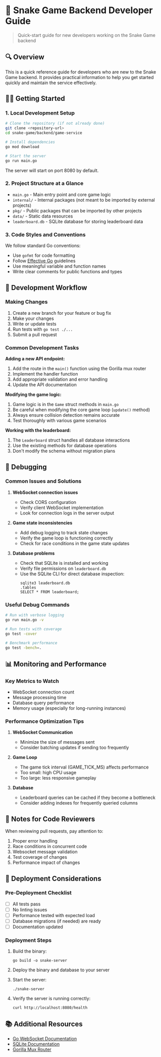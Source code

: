 # 🚀 Snake Game Backend Developer Guide

> Quick-start guide for new developers working on the Snake Game backend

## 🔍 Overview

This is a quick reference guide for developers who are new to the Snake Game backend. It provides practical information to help you get started quickly and maintain the service effectively.

## 👨‍💻 Getting Started

### 1. Local Development Setup

```bash
# Clone the repository (if not already done)
git clone <repository-url>
cd snake-game/backend/game-service

# Install dependencies
go mod download

# Start the server
go run main.go
```

The server will start on port 8080 by default.

### 2. Project Structure at a Glance

- `main.go` - Main entry point and core game logic
- `internal/` - Internal packages (not meant to be imported by external projects)
- `pkg/` - Public packages that can be imported by other projects
- `data/` - Static data resources
- `leaderboard.db` - SQLite database for storing leaderboard data

### 3. Code Styles and Conventions

We follow standard Go conventions:

- Use `gofmt` for code formatting
- Follow [Effective Go](https://golang.org/doc/effective_go) guidelines
- Use meaningful variable and function names
- Write clear comments for public functions and types

## 🧪 Development Workflow

### Making Changes

1. Create a new branch for your feature or bug fix
2. Make your changes
3. Write or update tests
4. Run tests with `go test ./...`
5. Submit a pull request

### Common Development Tasks

**Adding a new API endpoint:**

1. Add the route in the `main()` function using the Gorilla mux router
2. Implement the handler function
3. Add appropriate validation and error handling
4. Update the API documentation

**Modifying the game logic:**

1. Game logic is in the `Game` struct methods in `main.go`
2. Be careful when modifying the core game loop (`update()` method)
3. Always ensure collision detection remains accurate
4. Test thoroughly with various game scenarios

**Working with the leaderboard:**

1. The `Leaderboard` struct handles all database interactions
2. Use the existing methods for database operations
3. Don't modify the schema without migration plans

## 🐞 Debugging

### Common Issues and Solutions

1. **WebSocket connection issues**
   - Check CORS configuration
   - Verify client WebSocket implementation
   - Look for connection logs in the server output

2. **Game state inconsistencies**
   - Add debug logging to track state changes
   - Verify the game loop is functioning correctly
   - Check for race conditions in the game state updates

3. **Database problems**
   - Check that SQLite is installed and working
   - Verify file permissions on `leaderboard.db`
   - Use the SQLite CLI for direct database inspection:
     ```
     sqlite3 leaderboard.db
     .tables
     SELECT * FROM leaderboard;
     ```

### Useful Debug Commands

```bash
# Run with verbose logging
go run main.go -v

# Run tests with coverage
go test -cover

# Benchmark performance
go test -bench=.
```

## 📊 Monitoring and Performance

### Key Metrics to Watch

- WebSocket connection count
- Message processing time
- Database query performance
- Memory usage (especially for long-running instances)

### Performance Optimization Tips

1. **WebSocket Communication**
   - Minimize the size of messages sent
   - Consider batching updates if sending too frequently

2. **Game Loop**
   - The game tick interval (GAME_TICK_MS) affects performance
   - Too small: high CPU usage
   - Too large: less responsive gameplay

3. **Database**
   - Leaderboard queries can be cached if they become a bottleneck
   - Consider adding indexes for frequently queried columns

## 📝 Notes for Code Reviewers

When reviewing pull requests, pay attention to:

1. Proper error handling
2. Race conditions in concurrent code
3. Websocket message validation
4. Test coverage of changes
5. Performance impact of changes

## 🔄 Deployment Considerations

### Pre-Deployment Checklist

- [ ] All tests pass
- [ ] No linting issues
- [ ] Performance tested with expected load
- [ ] Database migrations (if needed) are ready
- [ ] Documentation updated

### Deployment Steps

1. Build the binary:
   ```
   go build -o snake-server
   ```

2. Deploy the binary and database to your server

3. Start the server:
   ```
   ./snake-server
   ```

4. Verify the server is running correctly:
   ```
   curl http://localhost:8080/health
   ```

## 📚 Additional Resources

- [Go WebSocket Documentation](https://pkg.go.dev/github.com/gorilla/websocket)
- [SQLite Documentation](https://www.sqlite.org/docs.html)
- [Gorilla Mux Router](https://pkg.go.dev/github.com/gorilla/mux) 